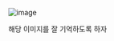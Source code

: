 ![image](https://github.com/SAUNGHUNLEE/Spring-Security/assets/85341582/a9e068f3-c4e6-40cc-a987-590afd3a5b80)

해당 이미지를 잘 기억하도록 하자

